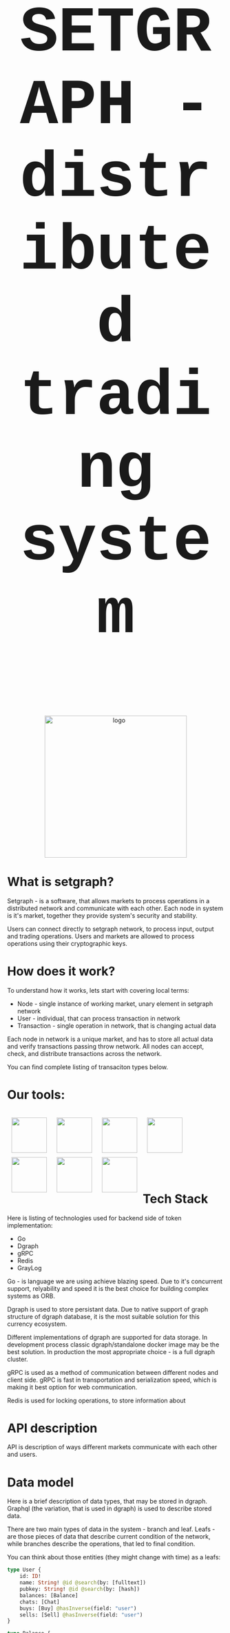 
# <p  align="center" style="font-family:courier;font-size:530%" size=210px> SETGRAPH - distributed trading system </p> 

<p align="center">
  <img height="330px" src="https://www.pngkey.com/png/full/437-4379380_networking-networking-png-portable-network-graphics.png" alt="logo"/>
</p>

# What is setgraph?

Setgraph - is a software, that allows markets to process operations in a distributed network and communicate with each other. Each node in system is it's market, together they provide system's security and stability.

Users can connect directly to setgraph network, to process input, output and trading operations. Users and markets are allowed to process operations using their cryptographic keys.

# How does it work?

To understand how it works, lets start with covering local terms:
- Node - single instance of working market, unary element in setgraph network
- User - individual, that can process transaction in network
- Transaction - single operation in network, that is changing actual data

Each node in network is a unique market, and has to store all actual data and verify transactions passing throw network. All nodes can accept, check, and distribute transactions across the network.

You can find complete listing of transaciton types below.

# Our tools:

<br>
<img align="left" style="padding-left: 10px; padding-right: 10px; padding-bottom: 10px;" width="82px" height="82px" src="https://juststickers.in/wp-content/uploads/2016/07/go-programming-language.png" />
<img align="left" style="padding-left: 10px; padding-right: 10px; padding-bottom: 10px;" width="82px" height="82px" src="https://upload.wikimedia.org/wikipedia/commons/thumb/1/17/GraphQL_Logo.svg/2048px-GraphQL_Logo.svg.png"/>
<img align="left" style="padding-left: 10px; padding-right: 10px; padding-bottom: 10px;" width="82px" height="82px" src="https://camo.githubusercontent.com/e6c89a3654756437bd520290bdbe8062bea43e97d38ef2a95d1873d0edd0e014/68747470733a2f2f63646e2e66726565626965737570706c792e636f6d2f6c6f676f732f6c617267652f32782f677261796c6f672d6c6f676f2d706e672d7472616e73706172656e742e706e67" />
<img align="left" style="padding-left: 10px; padding-right: 10px; padding-bottom: 10px;" width="82px" height="82px" src="https://camo.githubusercontent.com/2c530b38cb14e74d785ebe8d7bf1a649fb44d3e9f43a8dbc103dc01d1fbfce0e/68747470733a2f2f7777772e646f636b65722e636f6d2f73697465732f64656661756c742f66696c65732f64382f323031392d30372f766572746963616c2d6c6f676f2d6d6f6e6f6368726f6d617469632e706e67" />
<img align="left" style="padding-left: 10px; padding-right: 10px; padding-bottom: 10px;" width="82px" height="82px" src="https://camo.githubusercontent.com/5d442673be6109d82be8dd19f0a2ed6844044bbb58d3e938e9fce7cd346a7946/68747470733a2f2f69312e77702e636f6d2f7465636878706f7365722e636f6d2f77702d636f6e74656e742f75706c6f6164732f323031392f31322f677270632d69636f6e2e706e673f6669743d363236253243363634" />
<img align="left" style="padding-left: 10px; padding-right: 10px; padding-bottom: 10px;" width="82px" height="82px" src="https://camo.githubusercontent.com/296247907281a8a54eebff1e3af9c89d6d28b6cc531c83befb810c57181d51d8/68747470733a2f2f75706c6f61642e77696b696d656469612e6f72672f77696b6970656469612f636f6d6d6f6e732f302f30302f4b756265726e657465735f253238636f6e7461696e65725f656e67696e652532392e706e67" />
<img align="left" style="padding-left: 10px; padding-right: 10px; padding-bottom: 10px;" width="82px" height="82px" src="https://is3-ssl.mzstatic.com/image/thumb/Purple124/v4/17/cd/a2/17cda2a0-b641-c3d0-3d22-141704a40eef/Icon.png/1200x630bb.png" />

<br/><br/><br/><br/><br/><br/><br/>


# Tech Stack

Here is listing of technologies used for backend side of token implementation:
- Go
- Dgraph
- gRPC
- Redis
- GrayLog

Go - is language we are using achieve blazing speed. Due to it's concurrent support, relyability and speed it is the best choice for building complex systems as ORB.

Dgraph is used to store persistant data. Due to native support of graph structure of dgraph database, it is the most suitable solution for this currency ecosystem.

Different implementations of dgraph are supported for data storage. In development process classic dgraph/standalone docker image may be the best solution. In production the most appropriate choice - is a full dgraph cluster.

gRPC is used as a method of communication between different nodes and client side. gRPC is fast in transportation and serialization speed, which is making it best option for web communication.

Redis is used for locking operations, to store information about

# API description

API is description of ways different markets communicate with each other and users.




# Data model

Here is a brief description of data types, that may be stored in dgraph. Graphql (the variation, that is used in dgraph) is used to describe stored data. 

There are two main types of data in the system - branch and leaf. Leafs - are those pieces of data that describe current condition of the network, while branches describe the operations, that led to final condition.

You can think about those entities (they might change with time) as a leafs:

```graphql
type User {
    id: ID!
    name: String! @id @search(by: [fulltext])
    pubkey: String! @id @search(by: [hash])
    balances: [Balance]
    chats: [Chat]
    buys: [Buy] @hasInverse(field: "user")
    sells: [Sell] @hasInverse(field: "user")
}

type Balance {
    market: String!
    balance: Int!
}

type Chat {
    messages: [String]
}

type Market {
    id: ID!
    name: String! @id @search(by: [fulltext])
    pubkey: String! @id @search(by: [hash])
    descr: String!
    img: String!
    inputfee: Int!
    outputfee: Int!
    worktime: String!
    buys: [Buy] @hasInverse(field: "market")
    sells: [Sell] @hasInverse(field: "market")
}

type Buy {
    offer: Int!
    recieve: Int!
    user: [User] @hasInverse(field: "buys")
    market: [Market] @hasInverse(field: "buys")
}

type Sell {
    offer: Int!
    recieve: Int!
    user: [User] @hasInverse(field: "sells")
    market: [Market] @hasInverse(field: "sells")
}
```

And about transaction types, as a branches:

```graphql

```

### Send

- From - string
- To - string
- Amount - int
- Type - string

### Trade-open

- User - string
- Market - string
- Offer - int
- Recieve - int
- Buy - bool

### Trade-close

- User - bytes
- Market - bytes
- Recieved - int
- Left - int

### Cancel

- User - bytes
- Market - bytes
- Recieved - int
- Base - bool

### Update user

- User - bytes
- Name - string

### Update market

- User - 

### Deposit

- User - bytes
- Market - bytes

### Withdrawal

- User - bytes
- Info - string
